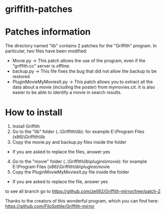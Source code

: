 # griffith-patches

# Patches information

The directory named "lib" contains 2 patches for the "Griffith" program.
In particular, two files have been modified:
* Movie.py -> This patch allows the use of the program, even if the "griffith.cc" server is offline.
* backup.py -> This file fixes the bug that did not allow the backup to be restored
* PluginMovieMyMoviesIt.py -> This patch allows you to extract all the data about a movie (including the poster) from mymovies.cit. It is also easier to be able to identify a movie in search results.

# How to install

1. Install Griffith
2. Go to the "lib" folder (..\Griffith\lib): for example E:\Program Files (x86)\Griffith\lib
3. Copy the movie.py and backup.py files inside the folder
* If you are asked to replace the files, answer yes
4. Go to the "movie" folder (..\Griffith\lib\plugins\movie): for example E:\Program Files (x86)\Griffith\lib\plugins\movie
5. Copy the PluginMovieMyMoviesIt.py file inside the folder
* If you are asked to replace the file, answer yes

to see all branch go to https://github.com/zell92/Griffith-mirror/tree/patch-2

Thanks to the creators of this wonderful program, which you can find here: https://github.com/FiloSottile/Griffith-mirror
